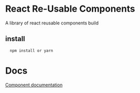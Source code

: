 # React Re-Usable Components

A library of react reusable components build

## install 

```
  npm install or yarn 
```

# Docs
[Component documentation](https://zeegeek.github.io/ps-react-reusable-comp/)

